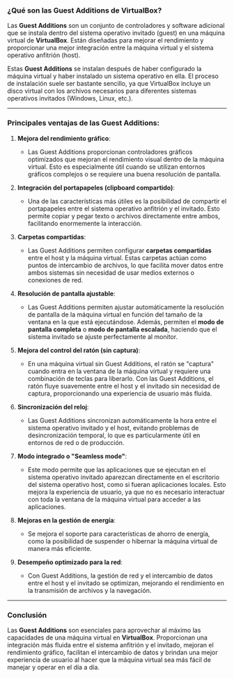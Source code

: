 ### ¿Qué son las **Guest Additions** de VirtualBox?

Las **Guest Additions** son un conjunto de controladores y software adicional que se instala dentro del sistema operativo invitado (guest) en una máquina virtual de **VirtualBox**. Están diseñadas para mejorar el rendimiento y proporcionar una mejor integración entre la máquina virtual y el sistema operativo anfitrión (host). 

Estas **Guest Additions** se instalan después de haber configurado la máquina virtual y haber instalado un sistema operativo en ella. El proceso de instalación suele ser bastante sencillo, ya que VirtualBox incluye un disco virtual con los archivos necesarios para diferentes sistemas operativos invitados (Windows, Linux, etc.).

---

### Principales ventajas de las **Guest Additions**:

1. **Mejora del rendimiento gráfico**:
   - Las Guest Additions proporcionan controladores gráficos optimizados que mejoran el rendimiento visual dentro de la máquina virtual. Esto es especialmente útil cuando se utilizan entornos gráficos complejos o se requiere una buena resolución de pantalla.
   
2. **Integración del portapapeles (clipboard compartido)**:
   - Una de las características más útiles es la posibilidad de compartir el portapapeles entre el sistema operativo anfitrión y el invitado. Esto permite copiar y pegar texto o archivos directamente entre ambos, facilitando enormemente la interacción.

3. **Carpetas compartidas**:
   - Las Guest Additions permiten configurar **carpetas compartidas** entre el host y la máquina virtual. Estas carpetas actúan como puntos de intercambio de archivos, lo que facilita mover datos entre ambos sistemas sin necesidad de usar medios externos o conexiones de red.
   
4. **Resolución de pantalla ajustable**:
   - Las Guest Additions permiten ajustar automáticamente la resolución de pantalla de la máquina virtual en función del tamaño de la ventana en la que está ejecutándose. Además, permiten el **modo de pantalla completa** o **modo de pantalla escalada**, haciendo que el sistema invitado se ajuste perfectamente al monitor.

5. **Mejora del control del ratón (sin captura)**:
   - En una máquina virtual sin Guest Additions, el ratón se "captura" cuando entra en la ventana de la máquina virtual y requiere una combinación de teclas para liberarlo. Con las Guest Additions, el ratón fluye suavemente entre el host y el invitado sin necesidad de captura, proporcionando una experiencia de usuario más fluida.

6. **Sincronización del reloj**:
   - Las Guest Additions sincronizan automáticamente la hora entre el sistema operativo invitado y el host, evitando problemas de desincronización temporal, lo que es particularmente útil en entornos de red o de producción.

7. **Modo integrado o "Seamless mode"**:
   - Este modo permite que las aplicaciones que se ejecutan en el sistema operativo invitado aparezcan directamente en el escritorio del sistema operativo host, como si fueran aplicaciones locales. Esto mejora la experiencia de usuario, ya que no es necesario interactuar con toda la ventana de la máquina virtual para acceder a las aplicaciones.

8. **Mejoras en la gestión de energía**:
   - Se mejora el soporte para características de ahorro de energía, como la posibilidad de suspender o hibernar la máquina virtual de manera más eficiente.

9. **Desempeño optimizado para la red**:
   - Con Guest Additions, la gestión de red y el intercambio de datos entre el host y el invitado se optimizan, mejorando el rendimiento en la transmisión de archivos y la navegación.

---

### Conclusión

Las **Guest Additions** son esenciales para aprovechar al máximo las capacidades de una máquina virtual en **VirtualBox**. Proporcionan una integración más fluida entre el sistema anfitrión y el invitado, mejoran el rendimiento gráfico, facilitan el intercambio de datos y brindan una mejor experiencia de usuario al hacer que la máquina virtual sea más fácil de manejar y operar en el día a día.